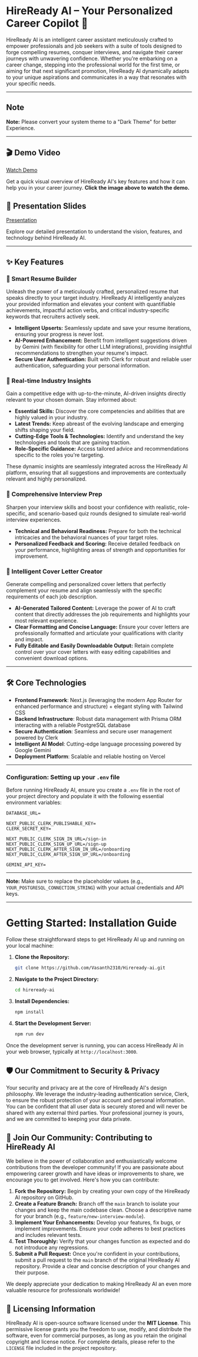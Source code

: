 # HireReady AI – Your Personalized Career Copilot 🚀

HireReady AI is an intelligent career assistant meticulously crafted to empower professionals and job seekers with a suite of tools designed to forge compelling resumes, conquer interviews, and navigate their career journeys with unwavering confidence. Whether you're embarking on a career change, stepping into the professional world for the first time, or aiming for that next significant promotion, HireReady AI dynamically adapts to your unique aspirations and communicates in a way that resonates with your specific needs.

---

## Note

**Note:** Please convert your system theme to a "Dark Theme" for better Experience.

---

## 🎬 Demo Video

[Watch Demo](https://vimeo.com/1077008172/4f5aefab6c?share=copy)

Get a quick visual overview of HireReady AI's key features and how it can help you in your career journey. **Click the image above to watch the demo.**

## 📝 Presentation Slides

[Presentation](https://docs.google.com/presentation/d/11oDZNHIF10rqvdhz4WP7o3rDnzwm166rabogOJHpFy8/edit?usp=sharing)

Explore our detailed presentation to understand the vision, features, and technology behind HireReady AI.

---

## ✨ Key Features

### 📄 Smart Resume Builder
Unleash the power of a meticulously crafted, personalized resume that speaks directly to your target industry. HireReady AI intelligently analyzes your provided information and elevates your content with quantifiable achievements, impactful action verbs, and critical industry-specific keywords that recruiters actively seek.

- **Intelligent Upserts:** Seamlessly update and save your resume iterations, ensuring your progress is never lost.
- **AI-Powered Enhancement:** Benefit from intelligent suggestions driven by Gemini (with flexibility for other LLM integrations), providing insightful recommendations to strengthen your resume's impact.
- **Secure User Authentication:** Built with Clerk for robust and reliable user authentication, safeguarding your personal information.

### 🧠 Real-time Industry Insights
Gain a competitive edge with up-to-the-minute, AI-driven insights directly relevant to your chosen domain. Stay informed about:

- **Essential Skills:** Discover the core competencies and abilities that are highly valued in your industry.
- **Latest Trends:** Keep abreast of the evolving landscape and emerging shifts shaping your field.
- **Cutting-Edge Tools & Technologies:** Identify and understand the key technologies and tools that are gaining traction.
- **Role-Specific Guidance:** Access tailored advice and recommendations specific to the roles you're targeting.

These dynamic insights are seamlessly integrated across the HireReady AI platform, ensuring that all suggestions and improvements are contextually relevant and highly personalized.

### 🧪 Comprehensive Interview Prep
Sharpen your interview skills and boost your confidence with realistic, role-specific, and scenario-based quiz rounds designed to simulate real-world interview experiences.

- **Technical and Behavioral Readiness:** Prepare for both the technical intricacies and the behavioral nuances of your target roles.
- **Personalized Feedback and Scoring:** Receive detailed feedback on your performance, highlighting areas of strength and opportunities for improvement.

### 📨 Intelligent Cover Letter Creator
Generate compelling and personalized cover letters that perfectly complement your resume and align seamlessly with the specific requirements of each job description.

- **AI-Generated Tailored Content:** Leverage the power of AI to craft content that directly addresses the job requirements and highlights your most relevant experience.
- **Clear Formatting and Concise Language:** Ensure your cover letters are professionally formatted and articulate your qualifications with clarity and impact.
- **Fully Editable and Easily Downloadable Output:** Retain complete control over your cover letters with easy editing capabilities and convenient download options.

---

## 🛠️ Core Technologies

- **Frontend Framework**: Next.js (leveraging the modern App Router for enhanced performance and structure) + elegant styling with Tailwind CSS  
- **Backend Infrastructure**: Robust data management with Prisma ORM interacting with a reliable PostgreSQL database  
- **Secure Authentication**: Seamless and secure user management powered by Clerk  
- **Intelligent AI Model**: Cutting-edge language processing powered by Google Gemini  
- **Deployment Platform**: Scalable and reliable hosting on Vercel

---

### Configuration: Setting up your `.env` file

Before running HireReady AI, ensure you create a `.env` file in the root of your project directory and populate it with the following essential environment variables:

```
DATABASE_URL=

NEXT_PUBLIC_CLERK_PUBLISHABLE_KEY=
CLERK_SECRET_KEY=

NEXT_PUBLIC_CLERK_SIGN_IN_URL=/sign-in
NEXT_PUBLIC_CLERK_SIGN_UP_URL=/sign-up
NEXT_PUBLIC_CLERK_AFTER_SIGN_IN_URL=/onboarding
NEXT_PUBLIC_CLERK_AFTER_SIGN_UP_URL=/onboarding

GEMINI_API_KEY=

```

---

**Note:** Make sure to replace the placeholder values (e.g., `YOUR_POSTGRESQL_CONNECTION_STRING`) with your actual credentials and API keys.

---

# Getting Started: Installation Guide

Follow these straightforward steps to get HireReady AI up and running on your local machine:

1.  **Clone the Repository:**
    ```bash
    git clone https://github.com/Vasanth2310/Hireready-ai.git
    ```

2.  **Navigate to the Project Directory:**
    ```bash
    cd hireready-ai
    ```

3.  **Install Dependencies:**
    ```bash
    npm install
    ```

4.  **Start the Development Server:**
    ```bash
    npm run dev
    ```

Once the development server is running, you can access HireReady AI in your web browser, typically at `http://localhost:3000`.

## 🛡️ Our Commitment to Security & Privacy

Your security and privacy are at the core of HireReady AI's design philosophy. We leverage the industry-leading authentication service, Clerk, to ensure the robust protection of your account and personal information. You can be confident that all user data is securely stored and will never be shared with any external third parties. Your professional journey is yours, and we are committed to keeping your data private.

## 🤝 Join Our Community: Contributing to HireReady AI

We believe in the power of collaboration and enthusiastically welcome contributions from the developer community! If you are passionate about empowering career growth and have ideas or improvements to share, we encourage you to get involved. Here's how you can contribute:

1.  **Fork the Repository:** Begin by creating your own copy of the HireReady AI repository on GitHub.
2.  **Create a Feature Branch:** Branch off the `main` branch to isolate your changes and keep the main codebase clean. Choose a descriptive name for your branch (e.g., `feature/new-interview-module`).
3.  **Implement Your Enhancements:** Develop your features, fix bugs, or implement improvements. Ensure your code adheres to best practices and includes relevant tests.
4.  **Test Thoroughly:** Verify that your changes function as expected and do not introduce any regressions.
5.  **Submit a Pull Request:** Once you're confident in your contributions, submit a pull request to the `main` branch of the original HireReady AI repository. Provide a clear and concise description of your changes and their purpose.

We deeply appreciate your dedication to making HireReady AI an even more valuable resource for professionals worldwide!

## 📄 Licensing Information

HireReady AI is open-source software licensed under the **MIT License**. This permissive license grants you the freedom to use, modify, and distribute the software, even for commercial purposes, as long as you retain the original copyright and license notice. For complete details, please refer to the `LICENSE` file included in the project repository.
